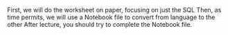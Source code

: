 First, we will do the worksheet on paper, focusing on just the SQL
Then, as time permits, we will use a Notebook file to convert from language to the other
After lecture, you should try to complete the Notebook file. 
